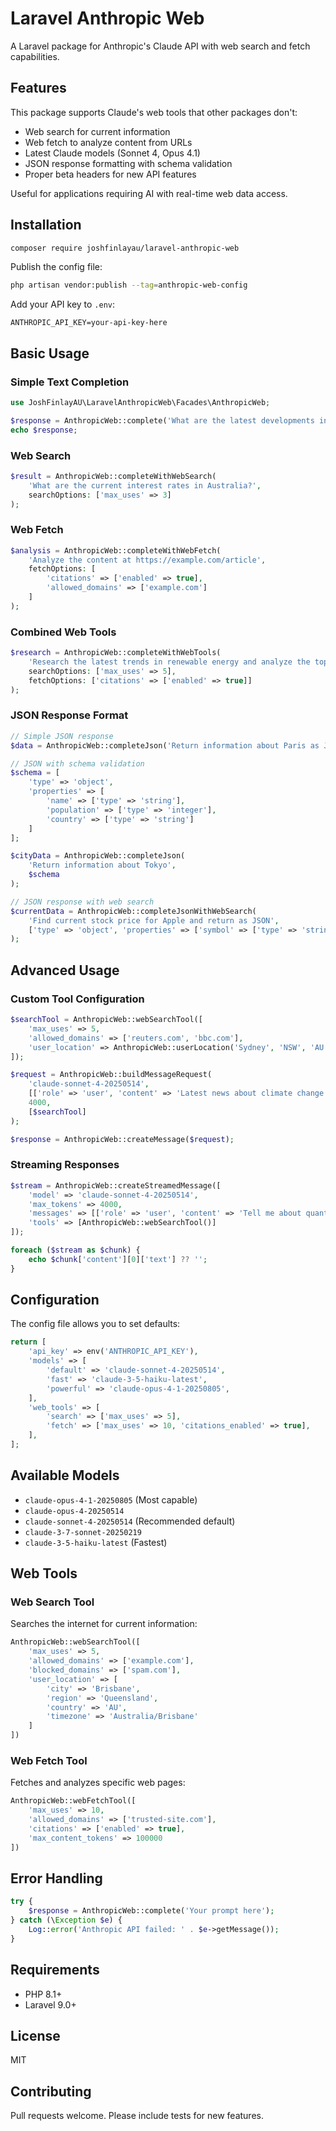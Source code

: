 # Laravel Anthropic Web

A Laravel package for Anthropic's Claude API with web search and fetch capabilities.

## Features

This package supports Claude's web tools that other packages don't:
- Web search for current information
- Web fetch to analyze content from URLs  
- Latest Claude models (Sonnet 4, Opus 4.1)
- JSON response formatting with schema validation
- Proper beta headers for new API features

Useful for applications requiring AI with real-time web data access.

## Installation

```bash
composer require joshfinlayau/laravel-anthropic-web
```

Publish the config file:

```bash
php artisan vendor:publish --tag=anthropic-web-config
```

Add your API key to `.env`:

```env
ANTHROPIC_API_KEY=your-api-key-here
```

## Basic Usage

### Simple Text Completion

```php
use JoshFinlayAU\LaravelAnthropicWeb\Facades\AnthropicWeb;

$response = AnthropicWeb::complete('What are the latest developments in AI?');
echo $response;
```

### Web Search

```php
$result = AnthropicWeb::completeWithWebSearch(
    'What are the current interest rates in Australia?',
    searchOptions: ['max_uses' => 3]
);
```

### Web Fetch

```php
$analysis = AnthropicWeb::completeWithWebFetch(
    'Analyze the content at https://example.com/article',
    fetchOptions: [
        'citations' => ['enabled' => true],
        'allowed_domains' => ['example.com']
    ]
);
```

### Combined Web Tools

```php
$research = AnthropicWeb::completeWithWebTools(
    'Research the latest trends in renewable energy and analyze the top 3 articles you find',
    searchOptions: ['max_uses' => 5],
    fetchOptions: ['citations' => ['enabled' => true]]
);
```

### JSON Response Format

```php
// Simple JSON response
$data = AnthropicWeb::completeJson('Return information about Paris as JSON');

// JSON with schema validation
$schema = [
    'type' => 'object',
    'properties' => [
        'name' => ['type' => 'string'],
        'population' => ['type' => 'integer'],
        'country' => ['type' => 'string']
    ]
];

$cityData = AnthropicWeb::completeJson(
    'Return information about Tokyo',
    $schema
);

// JSON response with web search
$currentData = AnthropicWeb::completeJsonWithWebSearch(
    'Find current stock price for Apple and return as JSON',
    ['type' => 'object', 'properties' => ['symbol' => ['type' => 'string'], 'price' => ['type' => 'number']]]
);
```

## Advanced Usage

### Custom Tool Configuration

```php
$searchTool = AnthropicWeb::webSearchTool([
    'max_uses' => 5,
    'allowed_domains' => ['reuters.com', 'bbc.com'],
    'user_location' => AnthropicWeb::userLocation('Sydney', 'NSW', 'AU', 'Australia/Sydney')
]);

$request = AnthropicWeb::buildMessageRequest(
    'claude-sonnet-4-20250514',
    [['role' => 'user', 'content' => 'Latest news about climate change']],
    4000,
    [$searchTool]
);

$response = AnthropicWeb::createMessage($request);
```

### Streaming Responses

```php
$stream = AnthropicWeb::createStreamedMessage([
    'model' => 'claude-sonnet-4-20250514',
    'max_tokens' => 4000,
    'messages' => [['role' => 'user', 'content' => 'Tell me about quantum computing']],
    'tools' => [AnthropicWeb::webSearchTool()]
]);

foreach ($stream as $chunk) {
    echo $chunk['content'][0]['text'] ?? '';
}
```

## Configuration

The config file allows you to set defaults:

```php
return [
    'api_key' => env('ANTHROPIC_API_KEY'),
    'models' => [
        'default' => 'claude-sonnet-4-20250514',
        'fast' => 'claude-3-5-haiku-latest',
        'powerful' => 'claude-opus-4-1-20250805',
    ],
    'web_tools' => [
        'search' => ['max_uses' => 5],
        'fetch' => ['max_uses' => 10, 'citations_enabled' => true],
    ],
];
```

## Available Models

- `claude-opus-4-1-20250805` (Most capable)
- `claude-opus-4-20250514`
- `claude-sonnet-4-20250514` (Recommended default)
- `claude-3-7-sonnet-20250219`
- `claude-3-5-haiku-latest` (Fastest)

## Web Tools

### Web Search Tool

Searches the internet for current information:

```php
AnthropicWeb::webSearchTool([
    'max_uses' => 5,
    'allowed_domains' => ['example.com'],
    'blocked_domains' => ['spam.com'],
    'user_location' => [
        'city' => 'Brisbane',
        'region' => 'Queensland',
        'country' => 'AU',
        'timezone' => 'Australia/Brisbane'
    ]
])
```

### Web Fetch Tool

Fetches and analyzes specific web pages:

```php
AnthropicWeb::webFetchTool([
    'max_uses' => 10,
    'allowed_domains' => ['trusted-site.com'],
    'citations' => ['enabled' => true],
    'max_content_tokens' => 100000
])
```

## Error Handling

```php
try {
    $response = AnthropicWeb::complete('Your prompt here');
} catch (\Exception $e) {
    Log::error('Anthropic API failed: ' . $e->getMessage());
}
```

## Requirements

- PHP 8.1+
- Laravel 9.0+

## License

MIT

## Contributing

Pull requests welcome. Please include tests for new features.
